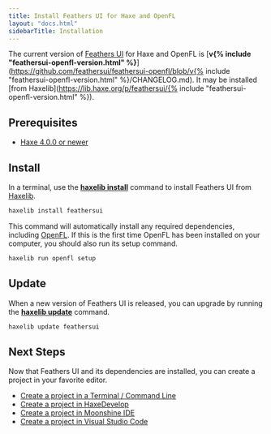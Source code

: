 ```yaml
---
title: Install Feathers UI for Haxe and OpenFL
layout: "docs.html"
sidebarTitle: Installation
---
```


The current version of [Feathers UI](/) for Haxe and OpenFL is [**v{% include "feathersui-openfl-version.html" %}**](https://github.com/feathersui/feathersui-openfl/blob/v{% include "feathersui-openfl-version.html" %}/CHANGELOG.md). It may be installed [from Haxelib](https://lib.haxe.org/p/feathersui/{% include "feathersui-openfl-version.html" %}).

## Prerequisites

- [Haxe 4.0.0 or newer](https://haxe.org/download/)

## Install

In a terminal, use the [**haxelib install**](https://lib.haxe.org/documentation/using-haxelib/#install) command to install Feathers UI from [Haxelib](https://lib.haxe.org).

```sh
haxelib install feathersui
```

This command will automatically install any required dependencies, including [OpenFL](https://openfl.org/). If this is the first time OpenFL has been installed on your computer, you should also run its setup command.

```sh
haxelib run openfl setup
```

## Update

When a new version of Feathers UI is released, you can upgrade by running the [**haxelib update**](https://lib.haxe.org/documentation/using-haxelib/#update) command.

```sh
haxelib update feathersui
```

## Next Steps

Now that Feathers UI and its dependencies are installed, you can create a project in your favorite editor.

- [Create a project in a Terminal / Command Line](./terminal-new-project.md)
- [Create a project in HaxeDevelop](./haxedevelop.md)
- [Create a project in Moonshine IDE](./moonshine-ide.md)
- [Create a project in Visual Studio Code](./visual-studio-code.md)
